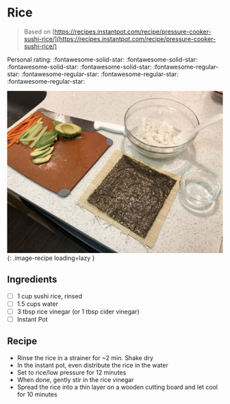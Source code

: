 # Rice

> Based on [https://recipes.instantpot.com/recipe/pressure-cooker-sushi-rice/](https://recipes.instantpot.com/recipe/pressure-cooker-sushi-rice/)

<!-- {cts} rating=1; (User can specify rating on scale of 1-5) -->

Personal rating: :fontawesome-solid-star: :fontawesome-solid-star: :fontawesome-solid-star: :fontawesome-solid-star: :fontawesome-regular-star: :fontawesome-regular-star: :fontawesome-regular-star: :fontawesome-regular-star:

<!-- {cte} -->

<!-- {cts} name_image=_rice.jpg; (User can specify image name) -->

![_rice.jpg](./_rice.jpg){: .image-recipe loading=lazy }

<!-- {cte} -->

## Ingredients

- [ ] 1 cup sushi rice, rinsed
- [ ] 1.5 cups water
- [ ] 3 tbsp rice vinegar (or 1 tbsp cider vinegar)
- [ ] Instant Pot

## Recipe

- Rinse the rice in a strainer for ~2 min. Shake dry
- In the instant pot, even distribute the rice in the water
- Set to rice/low pressure for 12 minutes
- When done, gently stir in the rice vinegar
- Spread the rice into a thin layer on a wooden cutting board and let cool for 10 minutes
